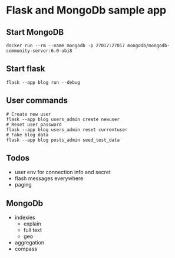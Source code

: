 # Flask and MongoDb sample app

## Start MongoDB

    docker run --rm --name mongodb -p 27017:27017 mongodb/mongodb-community-server:6.0-ubi8

## Start flask

    flask --app blog run --debug

## User commands

    # Create new user
    flask --app blog users_admin create newuser
    # Reset user password
    flask --app blog users_admin reset currentuser
    # Fake blog data
    flask --app blog posts_admin seed_test_data


## Todos

- user env for connection info and secret
- flash messages everywhere
- paging

## MongoDb

- indexies
    - explain
    - full text
    - geo
- aggregation
- compass

